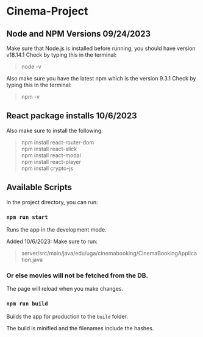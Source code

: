 # Cinema-Project
## Node and NPM Versions 09/24/2023
Make sure that Node.js is installed before running, you should have version v18.14.1 
Check by typing this in the terminal:
> node -v

Also make sure you have the latest npm which is the version 9.3.1
Check by typing this in the terminal:
> npm -v

## React package installs 10/6/2023
Also make sure to install the following:
> npm install react-router-dom \
> npm install react-slick \
> npm install react-modal \
> npm install react-player \
> npm install crypto-js 


## Available Scripts

In the project directory, you can run:

### `npm run start`

Runs the app in the development mode.

Added 10/6/2023:
Make sure to run:
> server/src/main/java/edu/uga/cinemabooking/CinemaBookingApplication.java
### Or else movies will not be fetched from the DB.

The page will reload when you make changes.

### `npm run build`

Builds the app for production to the `build` folder.

The build is minified and the filenames include the hashes.


